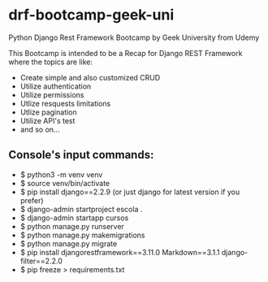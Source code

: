 # drf-bootcamp-geek-uni
Python Django Rest Framework Bootcamp by Geek University from Udemy

This Bootcamp is intended to be a Recap for Django REST Framework where the topics are like:

- Create simple and also customized CRUD
- Utilize authentication
- Utilize permissions
- Utlize resquests limitations
- Utlize pagination
- Utilize API's test
- and so on...

## Console's input commands:

- $ python3 -m venv venv
- $ source venv/bin/activate
- $ pip install django==2.2.9 (or just django for latest version if you prefer)
- $ django-admin startproject escola .
- $ django-admin startapp cursos
- $ python manage.py runserver
- $ python manage.py makemigrations
- $ python manage.py migrate
- $ pip install djangorestframework==3.11.0 Markdown==3.1.1 django-filter==2.2.0
- $ pip freeze > requirements.txt